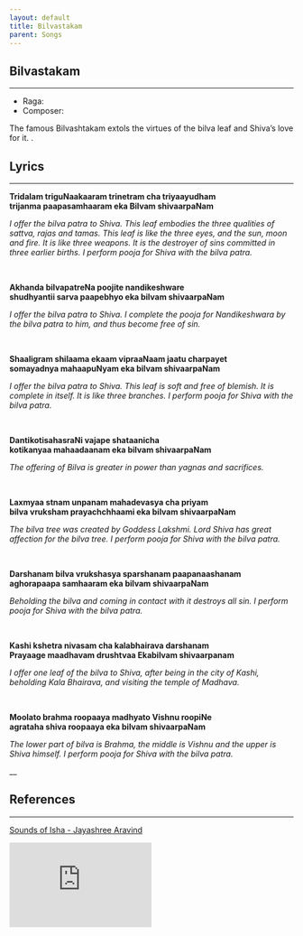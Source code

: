 ```yaml
---
layout: default
title: Bilvastakam
parent: Songs
---
```


## Bilvastakam

---
- Raga: 
- Composer: 

The famous Bilvashtakam extols the virtues of the bilva leaf and Shiva’s love for it. .

## Lyrics
---

<p>
    <strong>
        Tridalam triguNaakaaram trinetram cha triyaayudham
        <br>
        trijanma paapasamhaaram eka Bilvam shivaarpaNam
    </strong>
</p>

<p>
    <em>
        I offer the bilva patra to Shiva. This leaf embodies the three qualities of sattva, rajas and tamas. This leaf is like the three eyes, and the sun, moon and fire. It is like three weapons. It is the destroyer of sins committed in three earlier births. I perform pooja for Shiva with the bilva patra.
    </em>
</p>

<br>

<p>
    <strong>
        Akhanda bilvapatreNa poojite nandikeshware
        <br>
        shudhyantii sarva paapebhyo eka bilvam shivaarpaNam
    </strong>
</p>

<p>
    <em>
        I offer the bilva patra to Shiva. I complete the pooja for Nandikeshwara by the bilva patra to him, and thus become free of sin.
    </em>
</p>

<br>

<p>
    <strong>
        Shaaligram shilaama ekaam vipraaNaam jaatu charpayet
        <br>
        somayadnya mahaapuNyam eka bilvam shivaarpaNam
    </strong>
</p>

<p>
    <em>
        I offer the bilva patra to Shiva. This leaf is soft and free of blemish. It is complete in itself. It is like three branches. I perform pooja for Shiva with the bilva patra.
    </em>
</p>

<br>

<p>
    <strong>
        DantikotisahasraNi vajape shataanicha
        <br>
        kotikanyaa mahaadaanam eka bilvam shivaarpaNam
    </strong>
</p>

<p>
    <em>
        The offering of Bilva is greater in power than yagnas and sacrifices.
    </em>
</p>

<br>

<p>
    <strong>
        Laxmyaa stnam unpanam mahadevasya cha priyam
        <br>
        bilva vruksham prayachchhaami eka bilvam shivaarpaNam
    </strong>
</p>

<p>
    <em>
        The bilva tree was created by Goddess Lakshmi. Lord Shiva has great affection for the bilva tree. I perform pooja for Shiva with the bilva patra.
    </em>
</p>

<br>

<p>
    <strong>
        Darshanam bilva vrukshasya sparshanam paapanaashanam
        <br>
        aghorapaapa samhaaram eka bilvam shivaarpaNam
    </strong>
</p>

<p>
    <em>
        Beholding the bilva and coming in contact with it destroys all sin. I perform pooja for Shiva with the bilva patra.
    </em>
</p>

<br>

<p>
    <strong>
        Kashi kshetra nivasam cha kalabhairava darshanam
        <br>
        Prayaage maadhavam drushtvaa Ekabilvam shivaarpanam
    </strong>
</p>

<p>
    <em>
        I offer one leaf of the bilva to Shiva, after being in the city of Kashi, beholding Kala Bhairava, and visiting the temple of Madhava.
    </em>
</p>

<br>

<p>
    <strong>
        Moolato brahma roopaaya madhyato Vishnu roopiNe
        <br>
        agrataha shiva roopaaya eka bilvam shivaarpaNam
    </strong>
</p>

<p>
    <em>
        The lower part of bilva is Brahma, the middle is Vishnu and the upper is Shiva himself. I perform pooja for Shiva with the bilva patra.
    </em>
</p>

__

## References
---
[Sounds of Isha - Jayashree Aravind](https://open.spotify.com/track/5d1yfbwgy1JeGNPpY5xxrN?si=RgBXGwAPQ9u6LUpWxQXuaA)
<iframe width="50%" src="https://www.youtube.com/embed/6rJExE8HGVg" frameborder="0" allow="accelerometer; autoplay; clipboard-write; encrypted-media; gyroscope; picture-in-picture" allowfullscreen></iframe>